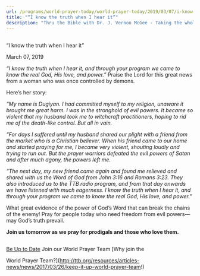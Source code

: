 ```yaml
---
url: /programs/world-prayer-today/world-prayer-today/2019/03/07/i-know-the-truth-when-i-hear-it
title: "“I know the truth when I hear it”"
description: "Thru the Bible with Dr. J. Vernon McGee - Taking the whole Word to the whole world"
---
```







## 
 “I know the truth when I hear it”


March 07, 2019




*“I know the truth when I hear it, and through your program we came to know the real God, His love, and power.”* Praise the Lord for this great news from a woman who was once controlled by demons. 


Here’s her story: 


*“My name is Dugiyan. I had committed myself to my religion, unaware it brought me great harm. I was in the stronghold of evil powers. It became so violent that my husband took me to witchcraft practitioners, hoping to rid me of the death-like control. But all in vain.* 


*“For days I suffered until my husband shared our plight with a friend from the market who is a Christian believer. When his friend came to our home and started praying for me, I became very violent, shouting loudly and trying to run out. But the prayer warriors defeated the evil powers of Satan and after much agony, the powers left me.* 


*“The next day, my new friend came again and found me relieved and shared with us the Word of God from John 3:16 and Romans 3:23. They also introduced us to the TTB radio program, and from that day onwards we have listened with much eagerness. I know the truth when I hear it, and through your program we came to know the real God, His love, and power.”*


What great evidence of the power of God’s Word that can break the chains of the enemy! Pray for people today who need freedom from evil powers—may God’s truth prevail.


**Join us tomorrow as we pray for prodigals and those who love them.**





## 




[Be Up to Date](http://feeds.feedburner.com/WorldPrayerToday "World Prayer Today RSS Feed")
Join our World Prayer Team
[Why join the  

World Prayer Team?](http://ttb.org/resources/articles-news/news/2017/03/26/keep-it-up-world-prayer-team!)




